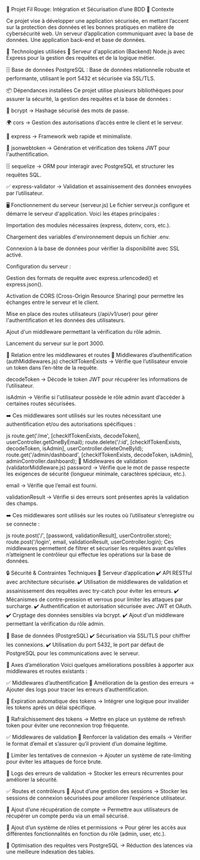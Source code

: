 📌 Projet Fil Rouge: Intégration et Sécurisation d’une BDD
📖 Contexte




Ce projet vise à développer une application sécurisée, en mettant l’accent sur la protection des données et les bonnes pratiques en matière de cybersécurité web. 
Un serveur d’application communiquant avec la base de données.
Une application back-end et base de données.




🔧 Technologies utilisées
🚀 Serveur d'application (Backend)
Node.js avec Express pour la gestion des requêtes et de la logique métier.

🗄️ Base de données
PostgreSQL : Base de données relationnelle robuste et performante, utilisant le port 5432 et sécurisée via SSL/TLS.






📦 Dépendances installées
Ce projet utilise plusieurs bibliothèques pour assurer la sécurité, la gestion des requêtes et la base de données :

🔐 bcrypt → Hashage sécurisé des mots de passe.

🌍 cors → Gestion des autorisations d’accès entre le client et le serveur.

🚀 express → Framework web rapide et minimaliste.

🔑 jsonwebtoken → Génération et vérification des tokens JWT pour l'authentification.

🗄️ sequelize → ORM pour interagir avec PostgreSQL et structurer les requêtes SQL.

✅ express-validator → Validation et assainissement des données envoyées par l’utilisateur.






🖥️ Fonctionnement du serveur (serveur.js)
Le fichier serveur.js configure et démarre le serveur d'application. Voici les étapes principales :

Importation des modules nécessaires (express, dotenv, cors, etc.).

Chargement des variables d'environnement depuis un fichier .env.

Connexion à la base de données pour vérifier la disponibilité avec SSL activé.

Configuration du serveur :

Gestion des formats de requête avec express.urlencoded() et express.json().

Activation de CORS (Cross-Origin Resource Sharing) pour permettre les échanges entre le serveur et le client.

Mise en place des routes utilisateurs (/api/v1/user) pour gérer l'authentification et les données des utilisateurs.

Ajout d'un middleware permettant la vérification du rôle admin.

Lancement du serveur sur le port 3000.





🔗 Relation entre les middlewares et routes
🔹 Middlewares d’authentification (authMiddlewares.js)
checkIfTokenExists → Vérifie que l’utilisateur envoie un token dans l’en-tête de la requête.

decodeToken → Décode le token JWT pour récupérer les informations de l’utilisateur.

isAdmin → Vérifie si l'utilisateur possède le rôle admin avant d’accéder à certaines routes sécurisées.

➡️ Ces middlewares sont utilisés sur les routes nécessitant une authentification et/ou des autorisations spécifiques :

js
route.get('/me', [checkIfTokenExists, decodeToken], userController.getOneByEmail);
route.delete('/:id', [checkIfTokenExists, decodeToken, isAdmin], userController.deleteOneById);
route.get('/admin/dashboard', [checkIfTokenExists, decodeToken, isAdmin], adminController.dashboard);
🔹 Middlewares de validation (validatorMiddleware.js)
password → Vérifie que le mot de passe respecte les exigences de sécurité (longueur minimale, caractères spéciaux, etc.).

email → Vérifie que l’email est fourni.

validationResult → Vérifie si des erreurs sont présentes après la validation des champs.

➡️ Ces middlewares sont utilisés sur les routes où l’utilisateur s’enregistre ou se connecte :

js
route.post('/', [password, validationResult], userController.store);
route.post('/login', email, validationResult, userController.login);
Ces middlewares permettent de filtrer et sécuriser les requêtes avant qu’elles n’atteignent le contrôleur qui effectue les opérations sur la base de données.





🔒 Sécurité & Contraintes Techniques
🔹 Serveur d’application
✔️ API RESTful avec architecture sécurisée. ✔️ Utilisation de middlewares de validation et assainissement des requêtes avec try-catch pour éviter les erreurs. ✔️ Mécanismes de contre-pression et verrous pour limiter les attaques par surcharge. ✔️ Authentification et autorisation sécurisée avec JWT et OAuth. ✔️ Cryptage des données sensibles via bcrypt. ✔️ Ajout d'un middleware permettant la vérification du rôle admin.

🔹 Base de données (PostgreSQL)
✔️ Sécurisation via SSL/TLS pour chiffrer les connexions. ✔️ Utilisation du port 5432, le port par défaut de PostgreSQL pour les communications avec le serveur.





🔧 Axes d’amélioration
Voici quelques améliorations possibles à apporter aux middlewares et routes existants :

✅ Middlewares d’authentification
🔹 Amélioration de la gestion des erreurs → Ajouter des logs pour tracer les erreurs d’authentification.

🔹 Expiration automatique des tokens → Intégrer une logique pour invalider les tokens après un délai spécifique.

🔹 Rafraîchissement des tokens → Mettre en place un système de refresh token pour éviter une reconnexion trop fréquente.

✅ Middlewares de validation
🔹 Renforcer la validation des emails → Vérifier le format d’email et s’assurer qu’il provient d’un domaine légitime.

🔹 Limiter les tentatives de connexion → Ajouter un système de rate-limiting pour éviter les attaques de force brute.

🔹 Logs des erreurs de validation → Stocker les erreurs récurrentes pour améliorer la sécurité.

✅ Routes et contrôleurs
🔹 Ajout d’une gestion des sessions → Stocker les sessions de connexion sécurisées pour améliorer l’expérience utilisateur.

🔹 Ajout d’une récupération de compte → Permettre aux utilisateurs de récupérer un compte perdu via un email sécurisé.

🔹 Ajout d’un système de rôles et permissions → Pour gérer les accès aux différentes fonctionnalités en fonction du rôle (admin, user, etc.).

🔹 Optimisation des requêtes vers PostgreSQL → Réduction des latences via une meilleure indexation des tables.
